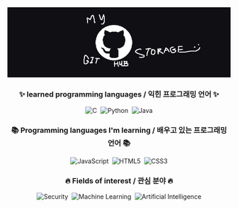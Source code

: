<div align="center">
  <img src="https://github.com/MiruHeon/Normal-Project/blob/main/%EA%B9%83%ED%97%88%EB%B8%8C%20%EB%A9%94%EC%9D%B8%20%EC%9D%B4%EB%AF%B8%EC%A7%80.png?raw=true" alt="Title Image" />
</div>

<h3 align="center">✨ learned programming languages / 익힌 프로그래밍 언어 ✨</h3>
<div align="center">
  <img src="https://img.shields.io/badge/C-00599C?style=for-the-badge&logo=c&logoColor=white" alt="C" />&nbsp;
  <img src="https://img.shields.io/badge/Python-3670A0?style=for-the-badge&logo=python&logoColor=ffdd54" alt="Python" />&nbsp;
  <img src="https://img.shields.io/badge/Java-007396?style=for-the-badge&logo=java&logoColor=white" alt="Java" />
</div>

<h3 align="center">📚 Programming languages I'm learning / 배우고 있는 프로그래밍 언어 📚</h3>
<div align="center">
  <img src="https://img.shields.io/badge/JavaScript-F7DF1E?style=for-the-badge&logo=javascript&logoColor=black" alt="JavaScript" />&nbsp;
  <img src="https://img.shields.io/badge/HTML5-E34F26?style=for-the-badge&logo=html5&logoColor=white" alt="HTML5" />&nbsp;
  <img src="https://img.shields.io/badge/CSS3-1572B6?style=for-the-badge&logo=css3&logoColor=white" alt="CSS3" />
</div>

<h3 align="center">🔥 Fields of interest / 관심 분야 🔥</h3>
<div align="center">
  <img src="https://img.shields.io/badge/Security-FF0000?style=for-the-badge&logo=linux&logoColor=white" alt="Security" />&nbsp;
  <img src="https://img.shields.io/badge/Machine Learning-FF6F00?style=for-the-badge&logo=tensorflow&logoColor=white" alt="Machine Learning" />&nbsp;
  <img src="https://img.shields.io/badge/Artificial Intelligence-1D5B96?style=for-the-badge&logo=openai&logoColor=white" alt="Artificial Intelligence" />
</div>
